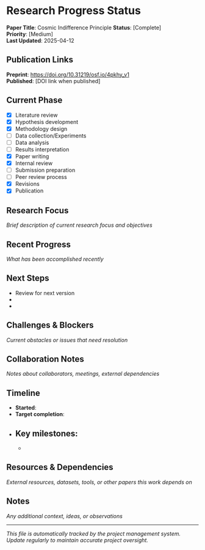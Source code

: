 # Research Progress Status

**Paper Title**: Cosmic Indifference Principle
**Status**: [Complete]  
**Priority**: [Medium]  
**Last Updated**: 2025-04-12

## Publication Links
**Preprint**: https://doi.org/10.31219/osf.io/4pkhy_v1  
**Published**: [DOI link when published]

## Current Phase
- [x] Literature review
- [x] Hypothesis development  
- [x] Methodology design
- [ ] Data collection/Experiments
- [ ] Data analysis
- [ ] Results interpretation
- [x] Paper writing
- [x] Internal review
- [ ] Submission preparation
- [ ] Peer review process
- [x] Revisions
- [x] Publication

## Research Focus
*Brief description of current research focus and objectives*

## Recent Progress
*What has been accomplished recently*

## Next Steps
- Review for next version
- 
- 

## Challenges & Blockers
*Current obstacles or issues that need resolution*

## Collaboration Notes
*Notes about collaborators, meetings, external dependencies*

## Timeline
- **Started**: 
- **Target completion**: 
- **Key milestones**:
  - 
  - 

## Resources & Dependencies
*External resources, datasets, tools, or other papers this work depends on*

## Notes
*Any additional context, ideas, or observations*

---
*This file is automatically tracked by the project management system. Update regularly to maintain accurate project oversight.*